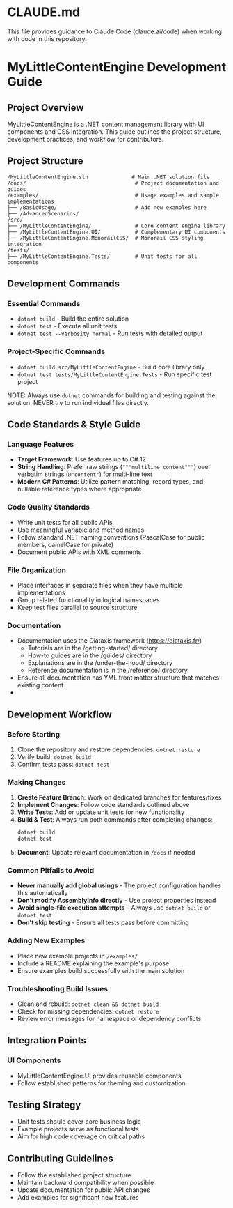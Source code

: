 # CLAUDE.md

This file provides guidance to Claude Code (claude.ai/code) when working with code in this repository.

# MyLittleContentEngine Development Guide

## Project Overview
MyLittleContentEngine is a .NET content management library with UI components and CSS integration. This guide outlines the project structure, development practices, and workflow for contributors.

## Project Structure

```
/MyLittleContentEngine.sln              # Main .NET solution file
/docs/                                   # Project documentation and guides
/examples/                               # Usage examples and sample implementations
├── /BasicUsage/                         # Add new examples here
├── /AdvancedScenarios/
/src/
├── /MyLittleContentEngine/              # Core content engine library
├── /MyLittleContentEngine.UI/           # Complementary UI components
├── /MyLittleContentEngine.MonorailCSS/  # Monorail CSS styling integration
/tests/
├── /MyLittleContentEngine.Tests/        # Unit tests for all components
```

## Development Commands

### Essential Commands
- `dotnet build` - Build the entire solution
- `dotnet test` - Execute all unit tests
- `dotnet test --verbosity normal` - Run tests with detailed output

### Project-Specific Commands
- `dotnet build src/MyLittleContentEngine` - Build core library only
- `dotnet test tests/MyLittleContentEngine.Tests` - Run specific test project

NOTE: Always use `dotnet` commands for building and testing against the solution. NEVER try to run individual files directly.

## Code Standards & Style Guide

### Language Features
- **Target Framework**: Use features up to C# 12
- **String Handling**: Prefer raw strings (`"""multiline content"""`) over verbatim strings (`@"content"`) for multi-line text
- **Modern C# Patterns**: Utilize pattern matching, record types, and nullable reference types where appropriate

### Code Quality Standards
- Write unit tests for all public APIs
- Use meaningful variable and method names
- Follow standard .NET naming conventions (PascalCase for public members, camelCase for private)
- Document public APIs with XML comments

### File Organization
- Place interfaces in separate files when they have multiple implementations
- Group related functionality in logical namespaces
- Keep test files parallel to source structure

### Documentation 
- Documentation uses the Diátaxis framework (https://diataxis.fr/)
   - Tutorials are in the /getting-started/ directory
   - How-to guides are in the /guides/ directory
   - Explanations are in the /under-the-hood/ directory
   - Reference documentation is in the /reference/ directory
- Ensure all documentation has YML front matter structure that matches existing content
- 

## Development Workflow

### Before Starting
1. Clone the repository and restore dependencies: `dotnet restore`
2. Verify build: `dotnet build`
3. Confirm tests pass: `dotnet test`

### Making Changes
1. **Create Feature Branch**: Work on dedicated branches for features/fixes
2. **Implement Changes**: Follow code standards outlined above
3. **Write Tests**: Add or update unit tests for new functionality
4. **Build & Test**: Always run both commands after completing changes:
   ```bash
   dotnet build
   dotnet test
   ```
5. **Document**: Update relevant documentation in `/docs` if needed

### Common Pitfalls to Avoid
- **Never manually add global usings** - The project configuration handles this automatically
- **Don't modify AssemblyInfo directly** - Use project properties instead
- **Avoid single-file execution attempts** - Always use `dotnet build` or `dotnet test`
- **Don't skip testing** - Ensure all tests pass before committing

### Adding New Examples
- Place new example projects in `/examples/`
- Include a README explaining the example's purpose
- Ensure examples build successfully with the main solution

### Troubleshooting Build Issues
- Clean and rebuild: `dotnet clean && dotnet build`
- Check for missing dependencies: `dotnet restore`
- Review error messages for namespace or dependency conflicts

## Integration Points

### UI Components
- MyLittleContentEngine.UI provides reusable components
- Follow established patterns for theming and customization

## Testing Strategy
- Unit tests should cover core business logic
- Example projects serve as functional tests
- Aim for high code coverage on critical paths

## Contributing Guidelines
- Follow the established project structure
- Maintain backward compatibility when possible
- Update documentation for public API changes
- Add examples for significant new features